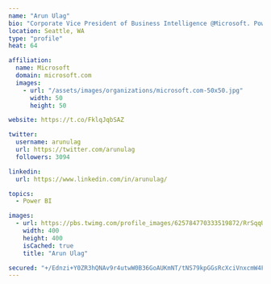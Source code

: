 ```yaml
---
name: "Arun Ulag"
bio: "Corporate Vice President of Business Intelligence @Microsoft. Power BI, Azure Analysis Services, SQL Server Analysis Services, SQL Server Reporting Services"
location: Seattle, WA
type: "profile"
heat: 64

affiliation:
  name: Microsoft
  domain: microsoft.com
  images:
    - url: "/assets/images/organizations/microsoft.com-50x50.jpg"
      width: 50
      height: 50

website: https://t.co/FklqJqbSAZ

twitter:
  username: arunulag
  url: https://twitter.com/arunulag
  followers: 3094

linkedin:
  url: https://www.linkedin.com/in/arunulag/

topics:
  - Power BI

images:
  - url: https://pbs.twimg.com/profile_images/625784770333519872/RrSqqUEZ_400x400.jpg
    width: 400
    height: 400
    isCached: true
    title: "Arun Ulag"

secured: "+/Ednzi+Y0ZR3hQNAv9r4utwW0B36GoAUKmNT/tNS79kpGGsRcXciVnxcmW4FjBsOivsHRyxK6ZlA9gDxDnLdFKdJzRJ8d/sPMTQJu4BvfyotIFo8m78SaoVM3vBgLN8qqEGvrUefnrojjDEmBhE7MJPF8gmfYMiPQl9zjER9gOaBp1Ib7CvCzVyaDdKX24Zm/Q9HvHihAmtsZnjdNe4bbNogBrmNKvIPU9TQgdF5OJnb9hmZBJa7BYveGvDQ7+J3Y2o7N73QZNL6VJXp5mAzL6DBbhRfu5eCJTDe0c3Oza7wjYaaoqlOLXqzGACU8xiBQIk/yhZ0eEU2OLZTreiB6Vl0BjOYg9mVoKYHHDsjDQ3RHtM9h92pOdTpsjoh3hC8NtMJHQ9V4aWAuiTxeCHG9R5JRtfeKoXHDPue7Y16Z8=;C18UHgPJ0CjOwSyZQHiAcA=="
---
```


